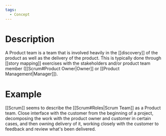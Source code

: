 ```yaml
---
tags:
  - Concept
---
```

# Description
A Product team is a team that is involved heavily in the [[discovery]] of the product as well as the delivery of the product. This is typically done through [[story mapping]] exercises with the stakeholders and/or product team member ([[Scrum#Product Owner|Owner]] or [[Product Management|Manager]]).

# Example
[[Scrum]] seems to describe the [[Scrum#Roles|Scrum Team]] as a Product team. Close interface with the customer from the beginning of a project, decomposing the work with the product owner and customer in certain cases, and then owning delivery of it, working closely with the customer to feedback and review what's been delivered.